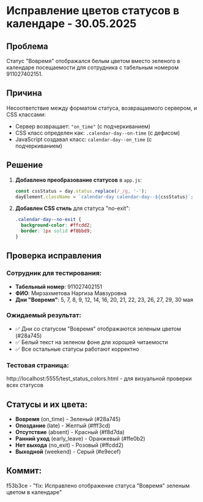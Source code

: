 # Исправление цветов статусов в календаре - 30.05.2025

## Проблема
Статус "Вовремя" отображался белым цветом вместо зеленого в календаре посещаемости для сотрудника с табельным номером 911027402151.

## Причина
Несоответствие между форматом статуса, возвращаемого сервером, и CSS классами:
- Сервер возвращает: `"on_time"` (с подчеркиванием)
- CSS класс определен как: `.calendar-day--on-time` (с дефисом)
- JavaScript создавал класс: `calendar-day--on_time` (с подчеркиванием)

## Решение
1. **Добавлено преобразование статусов** в `app.js`:
   ```javascript
   const cssStatus = day.status.replace(/_/g, '-');
   dayElement.className = `calendar-day calendar-day--${cssStatus}`;
   ```

2. **Добавлен CSS стиль** для статуса "no-exit":
   ```css
   .calendar-day--no-exit {
     background-color: #ffcdd2;
     border: 1px solid #f8bbd9;
   }
   ```

## Проверка исправления

### Сотрудник для тестирования:
- **Табельный номер**: 911027402151
- **ФИО**: Мирзахметова Наргиза Мавзуровна
- **Дни "Вовремя"**: 5, 7, 8, 9, 12, 14, 16, 20, 21, 22, 23, 26, 27, 29, 30 мая

### Ожидаемый результат:
- ✅ Дни со статусом "Вовремя" отображаются зеленым цветом (#28a745)
- ✅ Белый текст на зеленом фоне для хорошей читаемости
- ✅ Все остальные статусы работают корректно

### Тестовая страница:
http://localhost:5555/test_status_colors.html - для визуальной проверки всех статусов

## Статусы и их цвета:
- **Вовремя** (on_time) - Зеленый (#28a745)
- **Опоздание** (late) - Желтый (#fff3cd)
- **Отсутствие** (absent) - Красный (#f8d7da)
- **Ранний уход** (early_leave) - Оранжевый (#ffe0b2)
- **Нет выхода** (no_exit) - Розовый (#ffcdd2)
- **Выходной** (weekend) - Серый (#e9ecef)

## Коммит:
f53b3ce - "fix: Исправлено отображение статуса "Вовремя" зеленым цветом в календаре"